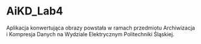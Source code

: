 # AiKD_Lab4
 Aplikacja konwertująca obrazy powstała w ramach przedmiotu Archiwizacja i Kompresja Danych na Wydziale Elektrycznym Politechniki Śląskiej.
